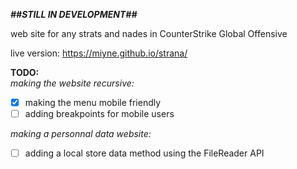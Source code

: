 ***##STILL IN DEVELOPMENT##***

web site for any strats and nades in CounterStrike Global Offensive

live version: https://miyne.github.io/strana/

**TODO:**<br>
*making the website recursive:*<br>
- [x] making the menu mobile friendly
- [ ] adding breakpoints for mobile users

*making a personnal data website:*<br>
- [ ] adding a local store data method using the FileReader API
